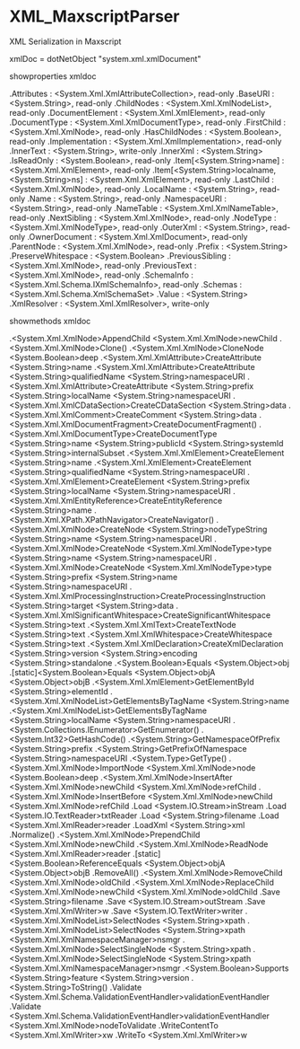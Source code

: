 # XML_MaxscriptParser
XML Serialization in Maxscript

xmlDoc = dotNetObject "system.xml.xmlDocument"

showproperties xmldoc

  .Attributes : <System.Xml.XmlAttributeCollection>, read-only
  .BaseURI : <System.String>, read-only
  .ChildNodes : <System.Xml.XmlNodeList>, read-only
  .DocumentElement : <System.Xml.XmlElement>, read-only
  .DocumentType : <System.Xml.XmlDocumentType>, read-only
  .FirstChild : <System.Xml.XmlNode>, read-only
  .HasChildNodes : <System.Boolean>, read-only
  .Implementation : <System.Xml.XmlImplementation>, read-only
  .InnerText : <System.String>, write-only
  .InnerXml : <System.String>
  .IsReadOnly : <System.Boolean>, read-only
  .Item[<System.String>name] : <System.Xml.XmlElement>, read-only
  .Item[<System.String>localname, <System.String>ns] : <System.Xml.XmlElement>, read-only
  .LastChild : <System.Xml.XmlNode>, read-only
  .LocalName : <System.String>, read-only
  .Name : <System.String>, read-only
  .NamespaceURI : <System.String>, read-only
  .NameTable : <System.Xml.XmlNameTable>, read-only
  .NextSibling : <System.Xml.XmlNode>, read-only
  .NodeType : <System.Xml.XmlNodeType>, read-only
  .OuterXml : <System.String>, read-only
  .OwnerDocument : <System.Xml.XmlDocument>, read-only
  .ParentNode : <System.Xml.XmlNode>, read-only
  .Prefix : <System.String>
  .PreserveWhitespace : <System.Boolean>
  .PreviousSibling : <System.Xml.XmlNode>, read-only
  .PreviousText : <System.Xml.XmlNode>, read-only
  .SchemaInfo : <System.Xml.Schema.IXmlSchemaInfo>, read-only
  .Schemas : <System.Xml.Schema.XmlSchemaSet>
  .Value : <System.String>
  .XmlResolver : <System.Xml.XmlResolver>, write-only
  
  showmethods xmldoc
  
  .<System.Xml.XmlNode>AppendChild <System.Xml.XmlNode>newChild
  .<System.Xml.XmlNode>Clone()
  .<System.Xml.XmlNode>CloneNode <System.Boolean>deep
  .<System.Xml.XmlAttribute>CreateAttribute <System.String>name
  .<System.Xml.XmlAttribute>CreateAttribute <System.String>qualifiedName <System.String>namespaceURI
  .<System.Xml.XmlAttribute>CreateAttribute <System.String>prefix <System.String>localName <System.String>namespaceURI
  .<System.Xml.XmlCDataSection>CreateCDataSection <System.String>data
  .<System.Xml.XmlComment>CreateComment <System.String>data
  .<System.Xml.XmlDocumentFragment>CreateDocumentFragment()
  .<System.Xml.XmlDocumentType>CreateDocumentType <System.String>name <System.String>publicId <System.String>systemId <System.String>internalSubset
  .<System.Xml.XmlElement>CreateElement <System.String>name
  .<System.Xml.XmlElement>CreateElement <System.String>qualifiedName <System.String>namespaceURI
  .<System.Xml.XmlElement>CreateElement <System.String>prefix <System.String>localName <System.String>namespaceURI
  .<System.Xml.XmlEntityReference>CreateEntityReference <System.String>name
  .<System.Xml.XPath.XPathNavigator>CreateNavigator()
  .<System.Xml.XmlNode>CreateNode <System.String>nodeTypeString <System.String>name <System.String>namespaceURI
  .<System.Xml.XmlNode>CreateNode <System.Xml.XmlNodeType>type <System.String>name <System.String>namespaceURI
  .<System.Xml.XmlNode>CreateNode <System.Xml.XmlNodeType>type <System.String>prefix <System.String>name <System.String>namespaceURI
  .<System.Xml.XmlProcessingInstruction>CreateProcessingInstruction <System.String>target <System.String>data
  .<System.Xml.XmlSignificantWhitespace>CreateSignificantWhitespace <System.String>text
  .<System.Xml.XmlText>CreateTextNode <System.String>text
  .<System.Xml.XmlWhitespace>CreateWhitespace <System.String>text
  .<System.Xml.XmlDeclaration>CreateXmlDeclaration <System.String>version <System.String>encoding <System.String>standalone
  .<System.Boolean>Equals <System.Object>obj
  .[static]<System.Boolean>Equals <System.Object>objA <System.Object>objB
  .<System.Xml.XmlElement>GetElementById <System.String>elementId
  .<System.Xml.XmlNodeList>GetElementsByTagName <System.String>name
  .<System.Xml.XmlNodeList>GetElementsByTagName <System.String>localName <System.String>namespaceURI
  .<System.Collections.IEnumerator>GetEnumerator()
  .<System.Int32>GetHashCode()
  .<System.String>GetNamespaceOfPrefix <System.String>prefix
  .<System.String>GetPrefixOfNamespace <System.String>namespaceURI
  .<System.Type>GetType()
  .<System.Xml.XmlNode>ImportNode <System.Xml.XmlNode>node <System.Boolean>deep
  .<System.Xml.XmlNode>InsertAfter <System.Xml.XmlNode>newChild <System.Xml.XmlNode>refChild
  .<System.Xml.XmlNode>InsertBefore <System.Xml.XmlNode>newChild <System.Xml.XmlNode>refChild
  .Load <System.IO.Stream>inStream
  .Load <System.IO.TextReader>txtReader
  .Load <System.String>filename
  .Load <System.Xml.XmlReader>reader
  .LoadXml <System.String>xml
  .Normalize()
  .<System.Xml.XmlNode>PrependChild <System.Xml.XmlNode>newChild
  .<System.Xml.XmlNode>ReadNode <System.Xml.XmlReader>reader
  .[static]<System.Boolean>ReferenceEquals <System.Object>objA <System.Object>objB
  .RemoveAll()
  .<System.Xml.XmlNode>RemoveChild <System.Xml.XmlNode>oldChild
  .<System.Xml.XmlNode>ReplaceChild <System.Xml.XmlNode>newChild <System.Xml.XmlNode>oldChild
  .Save <System.String>filename
  .Save <System.IO.Stream>outStream
  .Save <System.Xml.XmlWriter>w
  .Save <System.IO.TextWriter>writer
  .<System.Xml.XmlNodeList>SelectNodes <System.String>xpath
  .<System.Xml.XmlNodeList>SelectNodes <System.String>xpath <System.Xml.XmlNamespaceManager>nsmgr
  .<System.Xml.XmlNode>SelectSingleNode <System.String>xpath
  .<System.Xml.XmlNode>SelectSingleNode <System.String>xpath <System.Xml.XmlNamespaceManager>nsmgr
  .<System.Boolean>Supports <System.String>feature <System.String>version
  .<System.String>ToString()
  .Validate <System.Xml.Schema.ValidationEventHandler>validationEventHandler
  .Validate <System.Xml.Schema.ValidationEventHandler>validationEventHandler <System.Xml.XmlNode>nodeToValidate
  .WriteContentTo <System.Xml.XmlWriter>xw
  .WriteTo <System.Xml.XmlWriter>w
